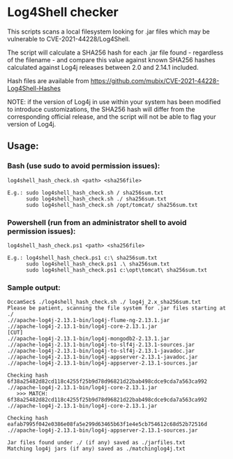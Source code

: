 # Log4Shell checker

This scripts scans a local filesystem looking for .jar files which may be vulnerable to CVE-2021-44228/Log4Shell.

The script will calculate a SHA256 hash for each .jar file found - regardless of the filename - and compare this value against known SHA256 hashes calculated against Log4j releases between 2.0 and 2.14.1 included.

Hash files are available from https://github.com/mubix/CVE-2021-44228-Log4Shell-Hashes

NOTE: if the version of Log4j in use within your system has been modified to introduce customizations, the SHA256 hash will differ from the corresponding official release, and the script will not be able to flag your version of Log4j.

## Usage:

### Bash (use sudo to avoid permission issues):
```
log4shell_hash_check.sh <path> <sha256file>

E.g.: sudo log4shell_hash_check.sh / sha256sum.txt
      sudo log4shell_hash_check.sh ./ sha256sum.txt
      sudo log4shell_hash_check.sh /opt/tomcat/ sha256sum.txt
```

### Powershell (run from an administrator shell to avoid permission issues):
```
log4shell_hash_check.ps1 <path> <sha256file>

E.g.: log4shell_hash_check.ps1 c:\ sha256sum.txt
      sudo log4shell_hash_check.ps1 .\ sha256sum.txt
      sudo log4shell_hash_check.ps1 c:\opt\tomcat\ sha256sum.txt
```


### Sample output:

```
OccamSec$ ./log4shell_hash_check.sh ./ log4j_2.x_sha256sum.txt
Please be patient, scanning the file system for .jar files starting at ./
.//apache-log4j-2.13.1-bin/log4j-flume-ng-2.13.1.jar
.//apache-log4j-2.13.1-bin/log4j-core-2.13.1.jar
[CUT]
.//apache-log4j-2.13.1-bin/log4j-mongodb2-2.13.1.jar
.//apache-log4j-2.13.1-bin/log4j-to-slf4j-2.13.1-sources.jar
.//apache-log4j-2.13.1-bin/log4j-to-slf4j-2.13.1-javadoc.jar
.//apache-log4j-2.13.1-bin/log4j-appserver-2.13.1-javadoc.jar
.//apache-log4j-2.13.1-bin/log4j-appserver-2.13.1-sources.jar

Checking hash 6f38a25482d82cd118c4255f25b9d78d96821d22bab498cdce9cda7a563ca992  .//apache-log4j-2.13.1-bin/log4j-core-2.13.1.jar
   >>> MATCH: 6f38a25482d82cd118c4255f25b9d78d96821d22bab498cdce9cda7a563ca992  .//apache-log4j-2.13.1-bin/log4j-core-2.13.1.jar

Checking hash eafab7995f042e0386e08fa5e299d63465b63f1e4e5cb754612c68d52b72516d  .//apache-log4j-2.13.1-bin/log4j-appserver-2.13.1-sources.jar

Jar files found under ./ (if any) saved as ./jarfiles.txt
Matching log4j jars (if any) saved as ./matchinglog4j.txt
```
